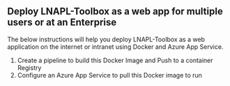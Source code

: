 ## Deploy LNAPL-Toolbox as a web app for multiple users or at an Enterprise

The below instructions will help you deploy LNAPL-Toolbox as a web application on the internet or intranet using Docker and Azure App Service.

1) Create a pipeline to build this Docker Image and Push to a container Registry
2) Configure an Azure App Service to pull this Docker image to run
